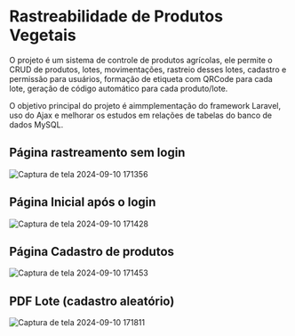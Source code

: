 # Rastreabilidade de Produtos Vegetais

O projeto é um sistema de controle de produtos agrícolas, ele permite o CRUD de produtos, lotes, movimentações, rastreio desses lotes, cadastro e permissão para usuários, formação de etiqueta com QRCode para cada lote, geração de código automático para cada produto/lote.

O objetivo principal do projeto é aimmplementação do framework Laravel, uso do Ajax e melhorar os estudos em relações de tabelas do banco de dados MySQL.
## Página rastreamento sem login

![Captura de tela 2024-09-10 171356](https://github.com/user-attachments/assets/642b58f8-f518-4e57-9f74-59a1c9cb677b)

## Página Inicial após o login

![Captura de tela 2024-09-10 171428](https://github.com/user-attachments/assets/8221faf4-f955-4e50-b57a-4684ee9372f2)

## Página Cadastro de produtos

![Captura de tela 2024-09-10 171453](https://github.com/user-attachments/assets/090f277d-620b-4524-9f9a-d603b9fa64a6)

## PDF Lote (cadastro aleatório)

![Captura de tela 2024-09-10 171811](https://github.com/user-attachments/assets/6cc4d346-b4c1-40fb-bc95-e01a4ee18a35)
